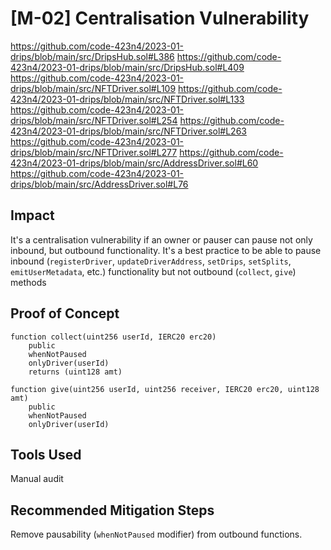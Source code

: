 # [M-02] Centralisation Vulnerability

https://github.com/code-423n4/2023-01-drips/blob/main/src/DripsHub.sol#L386
https://github.com/code-423n4/2023-01-drips/blob/main/src/DripsHub.sol#L409
https://github.com/code-423n4/2023-01-drips/blob/main/src/NFTDriver.sol#L109
https://github.com/code-423n4/2023-01-drips/blob/main/src/NFTDriver.sol#L133
https://github.com/code-423n4/2023-01-drips/blob/main/src/NFTDriver.sol#L254
https://github.com/code-423n4/2023-01-drips/blob/main/src/NFTDriver.sol#L263
https://github.com/code-423n4/2023-01-drips/blob/main/src/NFTDriver.sol#L277
https://github.com/code-423n4/2023-01-drips/blob/main/src/AddressDriver.sol#L60
https://github.com/code-423n4/2023-01-drips/blob/main/src/AddressDriver.sol#L76

## Impact

It's a centralisation vulnerability if an owner or pauser can pause not only inbound, but outbound functionality. It's a best practice to be able to pause inbound (`registerDriver`, `updateDriverAddress`, `setDrips`, `setSplits`, `emitUserMetadata`, etc.) functionality but not outbound (`collect`, `give`) methods

## Proof of Concept

```solidity
function collect(uint256 userId, IERC20 erc20)
    public
    whenNotPaused
    onlyDriver(userId)
    returns (uint128 amt)

function give(uint256 userId, uint256 receiver, IERC20 erc20, uint128 amt)
    public
    whenNotPaused
    onlyDriver(userId)
```

## Tools Used

Manual audit

## Recommended Mitigation Steps

Remove pausability (`whenNotPaused` modifier) from outbound functions.
